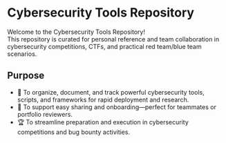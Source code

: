 # Cybersecurity Tools Repository

Welcome to the Cybersecurity Tools Repository!  
This repository is curated for personal reference and team collaboration in cybersecurity competitions, CTFs, and practical red team/blue team scenarios.

## Purpose

- 🍏 To organize, document, and track powerful cybersecurity tools, scripts, and frameworks for rapid deployment and research.
- 🤝 To support easy sharing and onboarding—perfect for teammates or portfolio reviewers.
- 🏆 To streamline preparation and execution in cybersecurity competitions and bug bounty activities.
